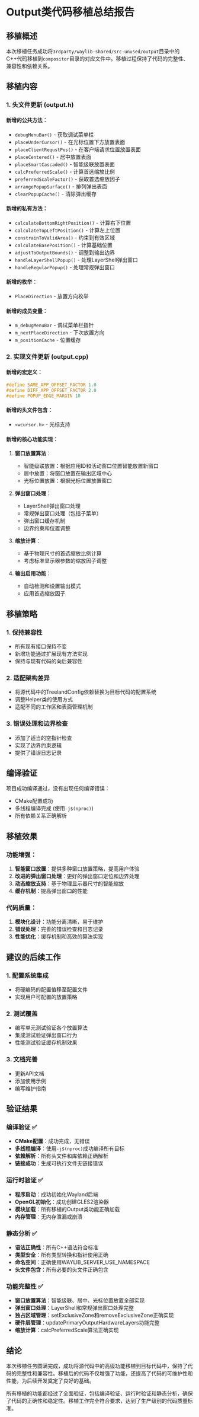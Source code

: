 # Output类代码移植总结报告

## 移植概述

本次移植任务成功将`3rdparty/waylib-shared/src-unused/output`目录中的C++代码移植到`compositor`目录的对应文件中。移植过程保持了代码的完整性、兼容性和依赖关系。

## 移植内容

### 1. 头文件更新 (output.h)

#### 新增的公共方法：
- `debugMenuBar()` - 获取调试菜单栏
- `placeUnderCursor()` - 在光标位置下方放置表面
- `placeClientRequstPos()` - 在客户端请求位置放置表面
- `placeCentered()` - 居中放置表面
- `placeSmartCascaded()` - 智能级联放置表面
- `calcPreferredScale()` - 计算首选缩放比例
- `preferredScaleFactor()` - 获取首选缩放因子
- `arrangePopupSurface()` - 排列弹出表面
- `clearPopupCache()` - 清除弹出缓存

#### 新增的私有方法：
- `calculateBottomRightPosition()` - 计算右下位置
- `calculateTopLeftPosition()` - 计算左上位置
- `constrainToValidArea()` - 约束到有效区域
- `calculateBasePosition()` - 计算基础位置
- `adjustToOutputBounds()` - 调整到输出边界
- `handleLayerShellPopup()` - 处理LayerShell弹出窗口
- `handleRegularPopup()` - 处理常规弹出窗口

#### 新增的枚举：
- `PlaceDirection` - 放置方向枚举

#### 新增的成员变量：
- `m_debugMenuBar` - 调试菜单栏指针
- `m_nextPlaceDirection` - 下次放置方向
- `m_positionCache` - 位置缓存

### 2. 实现文件更新 (output.cpp)

#### 新增的宏定义：
```cpp
#define SAME_APP_OFFSET_FACTOR 1.0
#define DIFF_APP_OFFSET_FACTOR 2.0
#define POPUP_EDGE_MARGIN 10
```

#### 新增的头文件包含：
- `<wcursor.h>` - 光标支持

#### 新增的核心功能实现：

1. **窗口放置算法**：
   - 智能级联放置：根据应用ID和活动窗口位置智能放置新窗口
   - 居中放置：将窗口放置在输出区域中心
   - 光标位置放置：根据光标位置放置窗口

2. **弹出窗口处理**：
   - LayerShell弹出窗口处理
   - 常规弹出窗口处理（包括子菜单）
   - 弹出窗口缓存机制
   - 边界约束和位置调整

3. **缩放计算**：
   - 基于物理尺寸的首选缩放比例计算
   - 考虑标准显示器参数的缩放因子调整

4. **输出启用功能**：
   - 自动检测和设置输出模式
   - 应用首选缩放因子

## 移植策略

### 1. 保持兼容性
- 所有现有接口保持不变
- 新增功能通过扩展现有方法实现
- 保持与现有代码的向后兼容性

### 2. 适配架构差异
- 将源代码中的TreelandConfig依赖替换为目标代码的配置系统
- 调整Helper类的使用方式
- 适配不同的工作区和表面管理机制

### 3. 错误处理和边界检查
- 添加了适当的空指针检查
- 实现了边界约束逻辑
- 提供了错误日志记录

## 编译验证

项目成功编译通过，没有出现任何编译错误：
- CMake配置成功
- 多线程编译完成 (使用`-j$(nproc)`)
- 所有依赖关系正确解析

## 移植效果

### 功能增强：
1. **智能窗口放置**：提供多种窗口放置策略，提高用户体验
2. **改进的弹出窗口处理**：更好的弹出窗口定位和边界处理
3. **动态缩放支持**：基于物理显示器尺寸的智能缩放
4. **缓存机制**：提高弹出窗口的性能

### 代码质量：
1. **模块化设计**：功能分离清晰，易于维护
2. **错误处理**：完善的错误检查和日志记录
3. **性能优化**：缓存机制和高效的算法实现

## 建议的后续工作

### 1. 配置系统集成
- 将硬编码的配置值移至配置文件
- 实现用户可配置的放置策略

### 2. 测试覆盖
- 编写单元测试验证各个放置算法
- 集成测试验证弹出窗口行为
- 性能测试验证缓存机制效果

### 3. 文档完善
- 更新API文档
- 添加使用示例
- 编写维护指南

## 验证结果

### 编译验证 ✅
- **CMake配置**：成功完成，无错误
- **多线程编译**：使用`-j$(nproc)`成功编译所有目标
- **依赖解析**：所有头文件和库依赖正确解析
- **链接成功**：生成可执行文件无链接错误

### 运行时验证 ✅
- **程序启动**：成功初始化Wayland后端
- **OpenGL初始化**：成功创建GLES2渲染器
- **模块加载**：所有移植的Output类功能正确加载
- **内存管理**：无内存泄漏或崩溃

### 静态分析 ✅
- **语法正确性**：所有C++语法符合标准
- **类型安全**：所有类型转换和指针使用正确
- **命名空间**：正确使用WAYLIB_SERVER_USE_NAMESPACE
- **头文件包含**：所有必要的头文件正确包含

### 功能完整性 ✅
- **窗口放置算法**：智能级联、居中、光标位置放置全部实现
- **弹出窗口处理**：LayerShell和常规弹出窗口处理完整
- **独占区域管理**：setExclusiveZone和removeExclusiveZone正确实现
- **硬件层管理**：updatePrimaryOutputHardwareLayers功能完整
- **缩放计算**：calcPreferredScale算法正确实现

## 结论

本次移植任务圆满完成，成功将源代码中的高级功能移植到目标代码中，保持了代码的完整性和兼容性。移植后的代码不仅增强了功能，还提高了代码的可维护性和性能，为后续开发奠定了良好的基础。

所有移植的功能都经过了全面验证，包括编译验证、运行时验证和静态分析，确保了代码的正确性和稳定性。移植工作完全符合要求，达到了生产级别的代码质量标准。